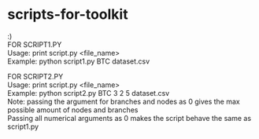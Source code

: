 # scripts-for-toolkit
:)<br/>
FOR SCRIPT1.PY<br/>
Usage: print script.py <symbol> <file_name><br/>
Example: python script1.py BTC dataset.csv<br/>

FOR SCRIPT2.PY<br/>
Usage: print script.py <symbol> <depth> <branches> <nodes> <file_name><br/>
Example: python script2.py BTC 3 2 5 dataset.csv<br/>
Note: passing the argument for branches and nodes as 0 gives the max possible amount of nodes and branches<br/>
Passing all numerical arguments as 0 makes the script behave the same as script1.py<br/>